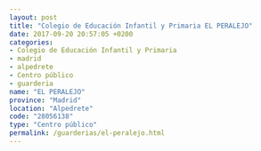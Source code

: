 ```yaml
---
layout: post
title: "Colegio de Educación Infantil y Primaria EL PERALEJO"
date: 2017-09-20 20:57:05 +0200
categories:
- Colegio de Educación Infantil y Primaria
- madrid
- alpedrete
- Centro público
- guarderia
name: "EL PERALEJO"
province: "Madrid"
location: "Alpedrete"
code: "28056138"
type: "Centro público"
permalink: /guarderias/el-peralejo.html
---
```

